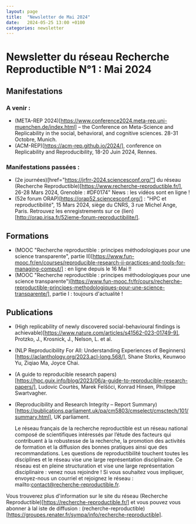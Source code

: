 ```yaml
---
layout: page
title:  "Newsletter de Mai 2024"
date:   2024-05-25 13:00 +0100
categories: newsletter
---
```


# Newsletter du réseau Recherche Reproductible N°1 : Mai 2024

## Manifestations

### A venir :

* (META-REP 2024)[https://www.conference2024.meta-rep.uni-muenchen.de/index.html] – the Conference on Meta-Science and Replicability in the social, behavioral, and cognitive sciences. 28-31 Octobre, Munich.
* (ACM-REP)[https://acm-rep.github.io/2024/], conference on Replicability and Reproducibility, 18-20 Juin 2024, Rennes.

### Manifestations passées :

* (2e journées)[href="https://jrfrr-2024.sciencesconf.org/"] du réseau (Recherche Reproductible)[https://www.recherche-reproductible.fr/], 26-28 Mars 2024, Grenoble : #DF0174" News : les vidéos sont en ligne !
* (52e forum ORAP)[https://orap52.sciencesconf.org/] : "HPC et reproductibilité", 15 Mars 2024, siège du CNRS, 3 rue Michel Ange, Paris. Retrouvez les enregistrements sur ce (lien)[http://orap.irisa.fr/52ieme-forum-reproductibilite/].



## Formations
* (MOOC "Recherche reproductible : principes méthodologiques pour une science transparente", partie II)[https://www.fun-mooc.fr/en/courses/reproducible-research-ii-practices-and-tools-for-managing-comput/]  : en ligne depuis le 16 Mai !!
* (MOOC "Recherche reproductible : principes méthodologiques pour une science transparente")[https://www.fun-mooc.fr/fr/cours/recherche-reproductible-principes-methodologiques-pour-une-science-transparente/], partie I : toujours d'actualité !



## Publications

* (High replicability of newly discovered social-behavioural findings is achievable)[https://www.nature.com/articles/s41562-023-01749-9], Protzko, J., Krosnick, J., Nelson, L. et al.
* (NLP Reproducibility For All: Understanding Experiences of Beginners)[https://aclanthology.org/2023.acl-long.568/], Shane Storks, Keunwoo Yu, Ziqiao Ma, Joyce Chai.
* (A guide to reproducible research papers)[https://hpc.guix.info/blog/2023/06/a-guide-to-reproducible-research-papers/], Ludovic Courtès, Marek Felšöci, Konrad Hinsen, Philippe Swartvagher.
* (Reproducibility and Research Integrity – Report Summary)[https://publications.parliament.uk/pa/cm5803/cmselect/cmsctech/101/summary.html], UK parliament.


  Le réseau français de la recherche reproductible est un réseau national composé de scientifiques intéressés par l’étude des facteurs qui contribuent à la robustesse de la recherche, la promotion des activités de formation et la diffusion des bonnes pratiques ainsi que des recommandations. Les questions de reproductibilité touchent toutes les disciplines et le réseau vise une large représentation disciplinaire. Ce réseau est en pleine structuration et vise une large représentation disciplinaire : venez nous rejoindre ! Si vous souhaitez vous impliquer, envoyez-nous un courriel et rejoignez le réseau : mailto:contact@recherche-reproductible.fr.


Vous trouverez plus d'information sur le site du réseau (Recherche Reproductible)[https://recherche-reproductible.fr/] et vous pouvez vous abonner à lal iste de diffusion : (recherche-reproductible)[https://groupes.renater.fr/sympa/info/recherche-reproductible].
